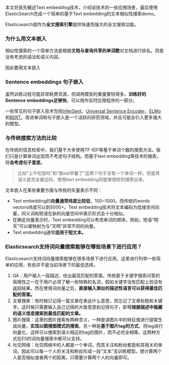 本文将首先概述Text embedding技术，介绍该技术的一些应用场景，最后使用ElasticSearch完成一个简单的基于Text embedding的文本相似性搜索demo。

Elasticsearch就作为**全文搜索引擎**提供快速而强大的全文搜索功能。

### 为什么用文本嵌入

相似性搜索的一个简单方法是根据**文档与查询共享的单词数**对文档进行排名。但是没有考虑的语法和语义内容。

因此要用文本嵌入

### Sentence embeddings 句子嵌入

虽然训练过程可能非常耗费资源，但调用模型的重量要轻得多。**训练好的Sentence embeddings足够快**，可以用作实时应用程序的一部分。

一些常见的句子嵌入技术包括[InferSent](https://link.zhihu.com/?target=https%3A//arxiv.org/abs/1705.02364)，[Universal Sentence Encoder](https://link.zhihu.com/?target=https%3A//arxiv.org/abs/1803.11175)，[ELMo](https://link.zhihu.com/?target=https%3A//arxiv.org/abs/1802.05365)和[BERT](https://link.zhihu.com/?target=https%3A//arxiv.org/abs/1810.04805)。改进单词和句子嵌入是一个活跃的研究领域，并且可能会引入更多强大的模型。

### 与传统搜索方法的比较

在传统的信息检索中，我们基于大多使用TF-IDF等基于单词个数的搜索方法，我们只是计算单词出现而不考虑句子结构。而基于text embedding等技术的搜索，将**会考虑句子意思**。

> 比如“上午吃饭吗”和“我eat早餐了”这两个句子没有一个单词一样，但是其语义是完全接近的，使用text embedding将能够很好的搜索出来。

文本嵌入在某些重要方面与传统的矢量表示不同：

- Text embedding的**向量通常纬度比较低**，100~1000。而传统的words vectors纬度可以到5000+。Text embedding技术将文本编码为低维空间向量，同义词和短语在新的向量空间中表示形式会十分相似。
- 在确定向量表示时，Text embedding可以考虑单词的顺序。例如，短语“明天”可以被映射为与“天明”非常不同的向量。
- Text embedding通常**适用于短文本。**

### Elasticsearch支持词向量搜索能够在哪些场景下进行应用？

Elasticsearch支持词向量搜索能够在很多场景下进行应用，这里进行列举一些简单的应用，有些并不是当前场景下的最佳选择。

1. QA：用户输入一段描述，给出最佳匹配的答案。传统基于关键字搜索问答的局限性之一在于用户必须了解一些特殊的名词，假如关键字没有匹配上则没有返回结果。而在使用词向量之后，**直接输入类似的描述性语言可以获得最佳匹配的答案。**
2. 文章搜索：有时候只记得一篇文章在表达什么意思，而忘记了文章标题和关键字。这时候只需要输入自己记得的大致意思和记得句子，即**可根据描述中隐藏的语义信息搜索到最佳匹配的文章。**
3. 图片搜索：这里的图片搜索有两种含义，一种是讲图片中的特征值进行提取生成向量，**实现以图搜图模式的搜索**。另一种是**基于图片tag的方式**，将tag进行向量化，这样可以搜索到语义相近的tag的图片，而不必完全相等。这两种方式在ES的词向量搜索中都可以支持。
4. 社交网络：社交网络中的人都是一个单词，而其关注和粉丝都是和其相关的单词，因此可以每一个人的关注和粉丝形成一段“文本”去训练模型。想计算两个人是否相似或者两个的距离，只需要计算两个人的向量即可。















